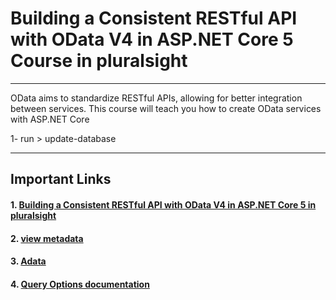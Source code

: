 # Building a Consistent RESTful API with OData V4 in ASP.NET Core 5 Course in pluralsight 
<hr>
OData aims to standardize RESTful APIs, allowing for better integration between services. This course will teach you how to create OData services with ASP.NET Core

1- run > update-database

<hr>

## Important Links
####  1. [Building a Consistent RESTful API with OData V4 in ASP.NET Core 5 in pluralsight](https://app.pluralsight.com/library/courses/building-consistent-restful-api-odata-v4-asp-dot-net-core/table-of-contents) 
#### 2. [view metadata](https://localhost:5001/odata/$metadata)
####  3. [Adata](https://localhost:5001/odata)
####  4. [Query Options documentation](http://docs.oasis-open.org/odata/odata/v4.0/errata02/os/complete/part2-url-conventions/odata-v4.0-errata02-os-part2-url-conventions-complete.html#_Toc406398092)
 